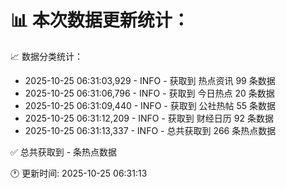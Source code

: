 📊 本次数据更新统计：
==========================

📈 数据分类统计：
- 2025-10-25 06:31:03,929 - INFO - 获取到 热点资讯 99 条数据
- 2025-10-25 06:31:06,796 - INFO - 获取到 今日热点 20 条数据
- 2025-10-25 06:31:09,440 - INFO - 获取到 公社热帖 55 条数据
- 2025-10-25 06:31:12,209 - INFO - 获取到 财经日历 92 条数据
- 2025-10-25 06:31:13,337 - INFO - 总共获取到 266 条热点数据

✅ 总共获取到 - 条热点数据

🕐 更新时间: 2025-10-25 06:31:13
